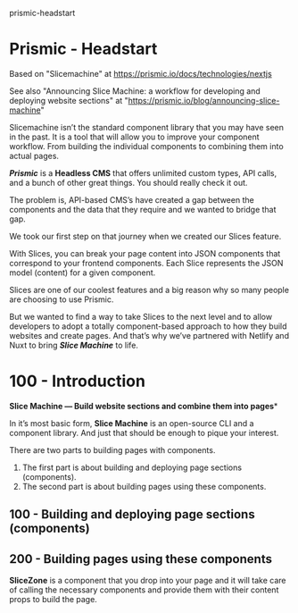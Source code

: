 prismic-headstart
# Prismic - Headstart

Based on "Slicemachine" at https://prismic.io/docs/technologies/nextjs

See also "Announcing Slice Machine: a workflow for developing and deploying website sections" at "https://prismic.io/blog/announcing-slice-machine"

Slicemachine isn’t the standard component library that you may have seen in the past. It is a tool that will allow you to improve your component workflow. From building the individual components to combining them into actual pages.

***Prismic*** is a **Headless CMS** that offers unlimited custom types, API calls, and a bunch of other great things. You should really check it out.

The problem is, API-based CMS’s have created a gap between the components and the data that they require and we wanted to bridge that gap.

We took our first step on that journey when we created our Slices feature.

With Slices, you can break your page content into JSON components that correspond to your frontend components. Each Slice represents the JSON model (content) for a given component.

Slices are one of our coolest features and a big reason why so many people are choosing to use Prismic.

But we wanted to find a way to take Slices to the next level and to allow developers to adopt a totally component-based approach to how they build websites and create pages. And that’s why we’ve partnered with Netlify and Nuxt to bring ***Slice Machine*** to life.

# 100 - Introduction

**Slice Machine — Build website sections and combine them into pages***

In it’s most basic form, **Slice Machine** is an open-source CLI and a component library. And just that should be enough to pique your interest.

There are two parts to building pages with components. 

1. The first part is about building and deploying page sections (components). 
2. The second part is about building pages using these components.


## 100 - Building and deploying page sections (components)


## 200 - Building pages using these components

**SliceZone** is a component that you drop into your page and it will take care of calling the necessary components and provide them with their content props to build the page.
